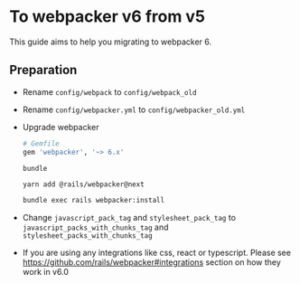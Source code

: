# To webpacker v6 from v5

This guide aims to help you migrating to webpacker 6.

## Preparation

- Rename `config/webpack` to `config/webpack_old`
- Rename `config/webpacker.yml` to `config/webpacker_old.yml`
- Upgrade webpacker

  ```ruby
  # Gemfile
  gem 'webpacker', '~> 6.x'
  ```

  ```
  bundle
  ```

  ```bash
  yarn add @rails/webpacker@next
  ```

  ```bash
  bundle exec rails webpacker:install
  ```

- Change `javascript_pack_tag` and `stylesheet_pack_tag` to `javascript_packs_with_chunks_tag` and
  `stylesheet_packs_with_chunks_tag`

- If you are using any integrations like css, react or typescript. Please see https://github.com/rails/webpacker#integrations section on how they work in v6.0
